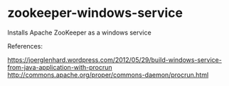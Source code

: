 # zookeeper-windows-service

Installs Apache ZooKeeper as a windows service

References:

https://joerglenhard.wordpress.com/2012/05/29/build-windows-service-from-java-application-with-procrun
http://commons.apache.org/proper/commons-daemon/procrun.html
